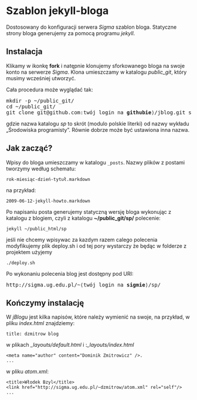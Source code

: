 # Szablon jekyll-bloga 

Dostosowany do konfiguracji serwera *Sigma* szablon bloga.
Statyczne strony bloga generujemy za pomocą programu *jekyll*.


## Instalacja

Klikamy w ikonkę **fork** i natępnie klonujemy sforkowanego bloga
na swoje konto na serwerze *Sigma*. Klona umieszczamy w katalogu
*public_git*, który musimy wcześniej utworzyć.

Cała procedura może wyglądać tak:

<pre>mkdir -p ~/public_git/
cd ~/public_git/
git clone git@github.com:twój login na <b>githubie</b>⟩/jblog.git sp
</pre>

gdzie nazwa katalogu *sp* to skrót (modulo polskie literki)
od nazwy wykładu „Środowiska programisty”.
Równie dobrze może być ustawiona inna nazwa.


## Jak zacząć?

Wpisy do bloga umieszczamy w katalogu `_posts`.
Nazwy plików z postami tworzymy według schematu:

    rok-miesiąc-dzień-tytuł.markdown

na przykład:

    2009-06-12-jekyll-howto.markdown

Po napisaniu posta generujemy statyczną wersję bloga wykonując z
katalogu z blogiem, czyli z katalogu **~/public_git/sp/** polecenie:

    jekyll ~/public_html/sp

jeśli nie chcemy wpisywac za kazdym razem calego polecenia modyfikujemy
plik deploy.sh i od tej pory wystarczy że będąc w folderze z projektem użyjemy

    ./deploy.sh

Po wykonaniu polecenia blog jest dostępny pod URI:

<pre>http://sigma.ug.edu.pl/~⟨twój login na <b>sigmie</b>⟩/sp/
</pre>

## Kończymy instalację

W *jBlogu* jest kilka napisów, które należy wymienić na swoje,
na przykład, w pliku *index.html* znajdziemy:

    title: dzmitrow blog

w plikach *_layouts/default.html* i :*_layouts/index.html*

    <meta name="author" content="Dominik Zmitrowicz" />.
    ...
 
w pliku *atom.xml*:

    <title>Włodek Bzyl</title>
    <link href="http://sigma.ug.edu.pl/~dzmitrow/atom.xml" rel="self"/>
    ...

